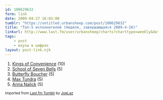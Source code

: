 ```yaml
---
id: 100629632
form: link
date: 2009-04-27 16:03:00
tumblr: "https://untitled.urbansheep.com/post/100629632"
title: "Топ-5 исполнителей (Неделя, завершающаяся 2009-4-26)"
linkurl: http://www.last.fm/user/urbansheep/charts?charttype=weekly&date_to=1240747200
tags:
    - post
    - вкусы в цифрах
layout: post-link.njk
---
```

<ol><li>
<a rel="nofollow" target="_blank" href="http://www.last.fm/music/Kings+of+Convenience">Kings of Convenience</a>&nbsp;(10)</li>
<li>
<a rel="nofollow" target="_blank" href="http://www.last.fm/music/School+of+Seven+Bells">School of Seven Bells</a>&nbsp;(5)</li>
<li>
<a rel="nofollow" target="_blank" href="http://www.last.fm/music/Butterfly+Boucher">Butterfly Boucher</a>&nbsp;(5)</li>
<li>
<a rel="nofollow" target="_blank" href="http://www.last.fm/music/Max+Tundra">Max Tundra</a>&nbsp;(5)</li>
<li>
<a rel="nofollow" target="_blank" href="http://www.last.fm/music/Anna+Nalick">Anna Nalick</a>&nbsp;(5)</li>
</ol><p><small>Imported from <a rel="nofollow" target="_blank" href="http://joelaz.com/post/23488847/last-fm-tumblr-weekly-top-artists">Last.fm Tumblr</a> by <a rel="nofollow" target="_blank" href="http://joelaz.com">JoeLaz</a></small></p>
